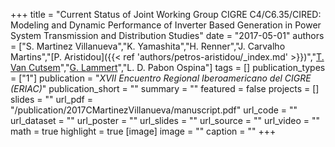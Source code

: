 +++
title = "Current Status of Joint Working Group CIGRE C4/C6.35/CIRED: Modeling and Dynamic Performance of Inverter Based Generation in Power System Transmission and Distribution Studies"
date = "2017-05-01"
authors = ["S. Martinez Villanueva","K. Yamashita","H. Renner","J. Carvalho Martins","[P. Aristidou]({{< ref 'authors/petros-aristidou/_index.md' >}})","[T. Van Cutsem](https://scholar.google.com/citations?user=rFDmBaIAAAAJ)","[G. Lammert](https://ieeexplore.ieee.org/author/37085378659)","L. D. Pabon Ospina"]
tags = []
publication_types = ["1"]
publication = "_XVII Encuentro Regional Iberoamericano del CIGRE (ERIAC)_"
publication_short = ""
summary = ""
featured = false
projects = []
slides = ""
url_pdf = "/publication/2017CMartinezVillanueva/manuscript.pdf"
url_code = ""
url_dataset = ""
url_poster = ""
url_slides = ""
url_source = ""
url_video = ""
math = true
highlight = true
[image]
image = ""
caption = ""
+++

